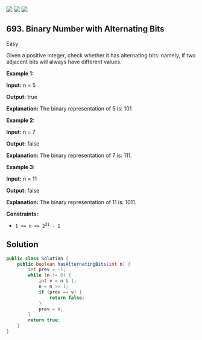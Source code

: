 [![](https://img.shields.io/github/stars/javadev/LeetCode-in-Java?label=Stars&style=flat-square)](https://github.com/javadev/LeetCode-in-Java)
[![](https://img.shields.io/github/forks/javadev/LeetCode-in-Java?label=Fork%20me%20on%20GitHub%20&style=flat-square)](https://github.com/javadev/LeetCode-in-Java/fork)
[![](https://img.shields.io/badge/-LeetCode%20in%20Kotlin-blue?style=flat-square)](https://github.com/javadev/LeetCode-in-Kotlin)

## 693\. Binary Number with Alternating Bits

Easy

Given a positive integer, check whether it has alternating bits: namely, if two adjacent bits will always have different values.

**Example 1:**

**Input:** n = 5

**Output:** true

**Explanation:** The binary representation of 5 is: 101 

**Example 2:**

**Input:** n = 7

**Output:** false

**Explanation:** The binary representation of 7 is: 111.

**Example 3:**

**Input:** n = 11

**Output:** false

**Explanation:** The binary representation of 11 is: 1011.

**Constraints:**

*   <code>1 <= n <= 2<sup>31</sup> - 1</code>

## Solution

```java
public class Solution {
    public boolean hasAlternatingBits(int n) {
        int prev = -1;
        while (n != 0) {
            int v = n & 1;
            n = n >> 1;
            if (prev == v) {
                return false;
            }
            prev = v;
        }
        return true;
    }
}
```